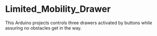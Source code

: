 # Limited_Mobility_Drawer
This Arduino projects controls three drawers activated by buttons while assuring no obstacles get in the way.
